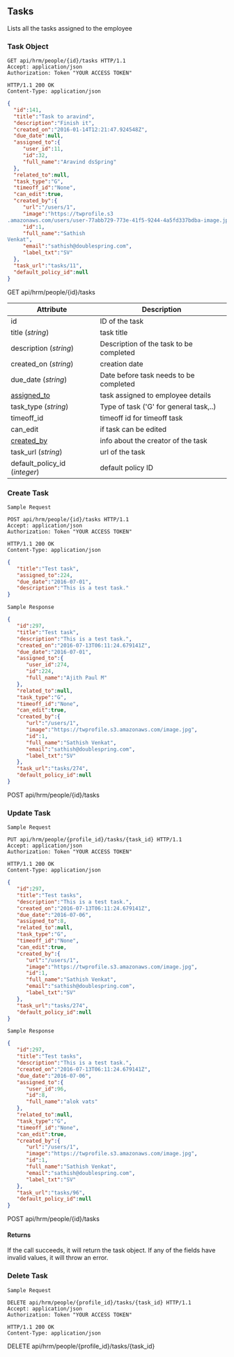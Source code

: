 ## Tasks

Lists all the tasks assigned to the employee

### Task Object

```http
GET api/hrm/people/{id}/tasks HTTP/1.1
Accept: application/json
Authorization: Token "YOUR ACCESS TOKEN"

HTTP/1.1 200 OK
Content-Type: application/json
```

```json
{
  "id":141,
  "title":"Task to aravind",
  "description":"Finish it",
  "created_on":"2016-01-14T12:21:47.924548Z",
  "due_date":null,
  "assigned_to":{
     "user_id":11,
     "id":32,
     "full_name":"Aravind dsSpring"
  },
  "related_to":null,
  "task_type":"G",
  "timeoff_id":"None",
  "can_edit":true,
  "created_by":{
     "url":"/users/1",
     "image":"https://twprofile.s3
.amazonaws.com/users/user-77abb729-773e-41f5-9244-4a5fd337bdba-image.jpg",
     "id":1,
     "full_name":"Sathish
Venkat",
     "email":"sathish@doublespring.com",
     "label_txt":"SV"
  },
  "task_url":"tasks/11",
  "default_policy_id":null
}
```

<aside>GET api/hrm/people/{id}/tasks </aside>

Attribute   | Description
--------- | ------------
id	| ID of the task
title (*string*)| task title
description (*string*)| Description of the task to be completed
created_on (*string*)| creation date
due_date (*string*)| Date before task needs to be completed
[assigned_to](#asigned_to-object) | task assigned to employee details
task_type (*string*)| Type of task ('G' for general task,..)
timeoff_id | timeoff id for timeoff task
can_edit | if task can be edited
[created_by](#created_by-object) | info about the creator of the task
task_url (*string*)| url of the task
default_policy_id (*integer*)| default policy ID

### Create Task

```
Sample Request
```

```http
POST api/hrm/people/{id}/tasks HTTP/1.1
Accept: application/json
Authorization: Token "YOUR ACCESS TOKEN"

HTTP/1.1 200 OK
Content-Type: application/json
```

```json 
{
   "title":"Test task",
   "assigned_to":224,
   "due_date":"2016-07-01",
   "description":"This is a test task."
}
```

```
Sample Response
```

```json
{
   "id":297,
   "title":"Test task",
   "description":"This is a test task.",
   "created_on":"2016-07-13T06:11:24.679141Z",
   "due_date":"2016-07-01",
   "assigned_to":{
      "user_id":274,
      "id":224,
      "full_name":"Ajith Paul M"
   },
   "related_to":null,
   "task_type":"G",
   "timeoff_id":"None",
   "can_edit":true,
   "created_by":{
      "url":"/users/1",
      "image":"https://twprofile.s3.amazonaws.com/image.jpg",
      "id":1,
      "full_name":"Sathish Venkat",
      "email":"sathish@doublespring.com",
      "label_txt":"SV"
   },
   "task_url":"tasks/274",
   "default_policy_id":null
}
```

<aside>POST api/hrm/people/{id}/tasks</aside>

### Update Task

```
Sample Request
```

```http
PUT api/hrm/people/{profile_id}/tasks/{task_id} HTTP/1.1
Accept: application/json
Authorization: Token "YOUR ACCESS TOKEN"

HTTP/1.1 200 OK
Content-Type: application/json
```

```json
{
   "id":297,
   "title":"Test tasks",
   "description":"This is a test task.",
   "created_on":"2016-07-13T06:11:24.679141Z",
   "due_date":"2016-07-06",
   "assigned_to":8,
   "related_to":null,
   "task_type":"G",
   "timeoff_id":"None",
   "can_edit":true,
   "created_by":{
      "url":"/users/1",
      "image":"https://twprofile.s3.amazonaws.com/image.jpg",
      "id":1,
      "full_name":"Sathish Venkat",
      "email":"sathish@doublespring.com",
      "label_txt":"SV"
   },
   "task_url":"tasks/274",
   "default_policy_id":null
}
```

```
Sample Response
```

```json
{
   "id":297,
   "title":"Test tasks",
   "description":"This is a test task.",
   "created_on":"2016-07-13T06:11:24.679141Z",
   "due_date":"2016-07-06",
   "assigned_to":{
      "user_id":96,
      "id":8,
      "full_name":"alok vats"
   },
   "related_to":null,
   "task_type":"G",
   "timeoff_id":"None",
   "can_edit":true,
   "created_by":{
      "url":"/users/1",
      "image":"https://twprofile.s3.amazonaws.com/image.jpg",
      "id":1,
      "full_name":"Sathish Venkat",
      "email":"sathish@doublespring.com",
      "label_txt":"SV"
   },
   "task_url":"tasks/96",
   "default_policy_id":null
}
```
<aside>POST api/hrm/people/{id}/tasks</aside>


#### Returns

If the call succeeds, it will return the task object. If any of the fields have invalid values, it will throw an error.


### Delete Task

```
Sample Request
```

```http
DELETE api/hrm/people/{profile_id}/tasks/{task_id} HTTP/1.1
Accept: application/json
Authorization: Token "YOUR ACCESS TOKEN"

HTTP/1.1 200 OK
Content-Type: application/json
```
<aside>DELETE api/hrm/people/{profile_id}/tasks/{task_id}</aside>

